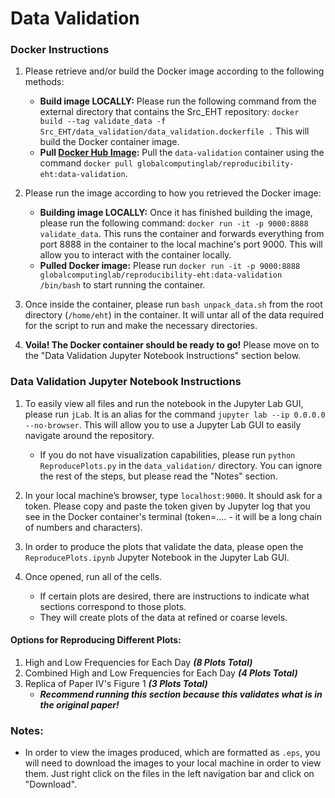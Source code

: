 # Data Validation

### Docker Instructions
1. Please retrieve and/or build the Docker image according to the following methods:
   * **Build image LOCALLY:** Please run the following command from the external directory that contains the Src_EHT repository: `docker build --tag validate_data -f Src_EHT/data_validation/data_validation.dockerfile .` This will build the Docker container image.
   * **Pull [Docker Hub Image](https://hub.docker.com/r/globalcomputinglab/reproducibility-eht/tags):** Pull the `data-validation` container using the command `docker pull globalcomputinglab/reproducibility-eht:data-validation`.

2. Please run the image according to how you retrieved the Docker image:
   * **Building image LOCALLY:** Once it has finished building the image, please run the following command: `docker run -it -p 9000:8888 validate_data`. This runs the container and forwards everything from port 8888 in the container to the local machine's port 9000. This will allow you to interact with the container locally.
   * **Pulled Docker image:** Please run `docker run -it -p 9000:8888 globalcomputinglab/reproducibility-eht:data-validation /bin/bash` to start running the container.

3. Once inside the container, please run `bash unpack_data.sh` from the root directory (`/home/eht`) in the container. It will untar all of the data required for the script to run and make the necessary directories.

4. **Voila! The Docker container should be ready to go!** Please move on to the "Data Validation Jupyter Notebook Instructions" section below.



### Data Validation Jupyter Notebook Instructions
1. To easily view all files and run the notebook in the Jupyter Lab GUI, please run `jLab`. It is an alias for the command `jupyter lab --ip 0.0.0.0 --no-browser`. This will allow you to use a Jupyter Lab GUI to easily navigate around the repository.
   * If you do not have visualization capabilities, please run `python ReproducePlots.py` in the `data_validation/` directory. You can ignore the rest of the steps, but please read the "Notes" section. 

2. In your local machine’s browser, type `localhost:9000`. It should ask for a token. Please copy and paste the token given by Jupyter log that you see in the Docker container's terminal (token=…. - it will be a long chain of numbers and characters).

3. In order to produce the plots that validate the data, please open the `ReproducePlots.ipynb` Jupyter Notebook in the Jupyter Lab GUI. 

4. Once opened, run all of the cells.
   - If certain plots are desired, there are instructions to indicate what sections correspond to those plots. 
   - They will create plots of the data at refined or coarse levels.

#### Options for Reproducing Different Plots:
1. High and Low Frequencies for Each Day _**(8 Plots Total)**_
2. Combined High and Low Frequencies for Each Day _**(4 Plots Total)**_
3. Replica of Paper IV's Figure 1 _**(3 Plots Total)**_
   - _**Recommend running this section because this validates what is in the original paper!**_
   
   
  
### Notes:
* In order to view the images produced, which are formatted as `.eps`, you will need to download the images to your local machine in order to view them. Just right click on the files in the left navigation bar and click on "Download".
